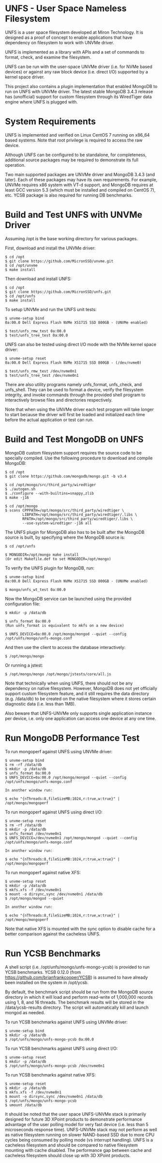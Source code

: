UNFS - User Space Nameless Filesystem
=====================================

UNFS is a user space filesystem developed at Miron Technology.
It is designed as a proof of concept to enable applications that
have dependency on filesystem to work with UNVMe driver.

UNFS is implemented as a library with APIs and a set of commands to format,
check, and examine the filesystem.

UNFS can be run with the user-space UNVMe driver (i.e. for NVMe based
devices) or against any raw block device (i.e. direct I/O) supported by
a kernel space driver.

This project also contains a plugin implementation that enabled MongoDB
to run on UNFS with UNVMe driver.  The latest stable MongoDB 3.4.3 release
has (unofficial) support for custom filesystem through its WiredTiger data
engine where UNFS is plugged with.



System Requirements
===================

UNFS is implemented and verified on Linux CentOS 7 running on x86_64 based
systems.  Note that root privilege is required to access the raw device.

Although UNFS can be configured to be standalone, for completeness,
additional source packages may be required to demonstrate its full operation. 

Two main supported packages are UNVMe driver and MongoDB 3.4.3 (and later).
Each of these packages may have its own requirements.  For example,
UNVMe requires x86 system with VT-d support, and MongoDB requires at least
GCC version 5.3 (which must be installed and compiled on CentOS 7), etc.
YCSB package is also required for running DB benchmarks.



Build and Test UNFS with UNVMe Driver
=====================================

Assuming /opt is the base working directory for various packages.

First, download and install the UNVMe driver:

    $ cd /opt
    $ git clone https://github.com/MicronSSD/unvme.git
    $ cd /opt/unvme
    $ make install


Then download and install UNFS:

    $ cd /opt
    $ git clone https://github.com/MicronSSD/unfs.git
    $ cd /opt/unfs
    $ make install


To setup UNVMe and run the UNFS unit tests:

    $ unvme-setup bind
    0a:00.0 Dell Express Flash NVMe XS1715 SSD 800GB - (UNVMe enabled)

    $ test/unfs_rmw_test 0a:00.0
    $ test/unfs_tree_test 0a:00.0


UNFS can also be tested using direct I/O mode with the NVMe kernel space driver:

    $ unvme-setup reset
    0a:00.0 Dell Express Flash NVMe XS1715 SSD 800GB - (/dev/nvme0)

    $ test/unfs_rmw_test /dev/nvme0n1
    $ test/unfs_tree_test /dev/nvme0n1


There are also utility programs namely unfs_format, unfs_check, and
unfs_shell.  They can be used to format a device, verify the filesystem
integrity, and invoke commands through the provided shell program to
interactively browse files and directories respectively.

Note that when using the UNVMe driver each test program will take longer
to start because the driver will first be loaded and initialized each time
before the actual application or test can run.



Build and Test MongoDB on UNFS
==============================

MongoDB custom filesystem support requires the source code to be specially
compiled.  Use the following procedure to download and compile MongoDB:

    $ cd /opt
    $ git clone https://github.com/mongodb/mongo.git -b v3.4

    $ cd /opt/mongo/src/third_party/wiredtiger
    $ ./autogen.sh
    $ ./configure --with-builtins=snappy,zlib
    $ make -j16

    $ cd /opt/mongo
    $ scons CPPPATH=/opt/mongo/src/third_party/wiredtiger \
            LIBPATH=/opt/mongo/src/third_party/wiredtiger/.libs \
            RPATH=/opt/mongo/src/third_party/wiredtiger/.libs \
            --use-system-wiredtiger -j16 all


The UNFS plugin for MongoDB also has to be built after the MongoDB source is
built, by specifying where the MongoDB source is:

    $ cd /opt/unfs

    $ MONGODIR=/opt/mongo make install
    (Or edit Makefile.def to set MONGODIR=/opt/mongo)


To verify the UNFS plugin for MongoDB, run:

    $ unvme-setup bind
    0a:00.0 Dell Express Flash NVMe XS1715 SSD 800GB - (UNVMe enabled)

    $ mongo/unfs_wt_test 0a:00.0


Now the MongoDB service can be launched using the provided configuration file:

    $ mkdir -p /data/db

    $ unfs_format 0a:00.0
    (Run unfs_format is equivalent to mkfs on a new device)

    $ UNFS_DEVICE=0a:00.0 /opt/mongo/mongod --quiet --config /opt/unfs/mongo/unfs-mongo.conf
    

And then use the client to access the database interactively:

    $ /opt/mongo/mongo

Or running a jstest:

    $ /opt/mongo/mongo /opt/mongo/jstests/core/all.js


Note that technically when using UNFS, there should not be any dependency
on native filesystem.  However, MongoDB does not yet officially support
custom filesystem feature, and it still requires the data directory
(e.g. /data/db) to be created on the native filesystem where it stores
certain diagnostic data (i.e. less than 1MB).

Also beware that UNFS-UNVMe only supports single application instance per
device, i.e. only one application can access one device at any one time.



Run MongoDB Performance Test
============================

To run mongoperf against UNFS using UNVMe driver:

    $ unvme-setup bind
    $ rm -rf /data/db
    $ mkdir -p /data/db
    $ unfs_format 0a:00.0
    $ UNFS_DEVICE=0a:00.0 /opt/mongo/mongod --quiet --config /opt/unfs/mongo/unfs-mongo.conf

    In another window run:

    $ echo "{nThreads:8,fileSizeMB:1024,r:true,w:true}" | /opt/mongo/mongoperf


To run mongoperf against UNFS using direct I/O:

    $ unvme-setup reset
    $ rm -rf /data/db
    $ mkdir -p /data/db
    $ unfs_format /dev/nvme0n1
    $ UNFS_DEVICE=/dev/nvme0n1 /opt/mongo/mongod --quiet --config /opt/unfs/mongo/unfs-mongo.conf

    In another window run:

    $ echo "{nThreads:8,fileSizeMB:1024,r:true,w:true}" | /opt/mongo/mongoperf


To run mongoperf against native XFS:

    $ unvme-setup reset
    $ mkdir -p /data/db
    $ mkfs.xfs -f /dev/nvme0n1
    $ mount -o dirsync,sync /dev/nvme0n1 /data/db
    $ /opt/mongo/mongod --quiet

    In another window run:

    $ echo "{nThreads:8,fileSizeMB:1024,r:true,w:true}" | /opt/mongo/mongoperf


Note that native XFS is mounted with the sync option to disable cache
for a better comparison against the cacheless UNFS.



Run YCSB Benchmarks
===================

A shell script (i.e. /opt/unfs/mongo/unfs-mongo-ycsb) is provided to run
YCSB benchmarks.  YCSB 0.12.0 (from https://github.com/brianfrankcooper/YCSB) 
is assumed to have already been installed on the system in /opt/ycsb.

By default, the benchmark script should be run from the MongoDB source
directory in which it will load and perform read-write of 1,000,000 records
using 1, 8, and 16 threads.  The benchmark results will be stored in the
/data/ycsb-results directory.  The script will automatically kill and
launch mongod as needed.


To run YCSB benchmarks against UNFS using UNVMe driver:

    $ unvme-setup bind
    $ mkdir -p /data/db
    $ /opt/unfs/mongo/unfs-mongo-ycsb 0a:00.0


To run YCSB benchmarks against UNFS using direct I/O:

    $ unvme-setup reset
    $ mkdir -p /data/db
    $ /opt/unfs/mongo/unfs-mongo-ycsb /dev/nvme0n1


To run YCSB benchmarks against native XFS:

    $ unvme-setup reset
    $ mkdir -p /data/db
    $ mkfs.xfs -f /dev/nvme0n1
    $ mount -o dirsync,sync /dev/nvme0n1 /data/db
    $ /opt/unfs/mongo/unfs-mongo-ycsb
    $ umount /data/db


It should be noted that the user space UNFS-UNVMe stack is primarily designed
for future 3D XPoint products to demonstrate performance advantage of the
user polling model for very fast device (i.e. less than 5 microseconds
response time).  UNFS-UNVMe stack may not perform as well as native filesystem
running on slower NAND-based SSD due to more CPU cycles being consumed by
polling mode (vs interrupt handling).  UNFS is a cacheless filesystem and
should be compared to native filesystem mounting with cache disabled.
The performance gap between cache and cacheless filesystem should close up
with 3D XPoint products.

